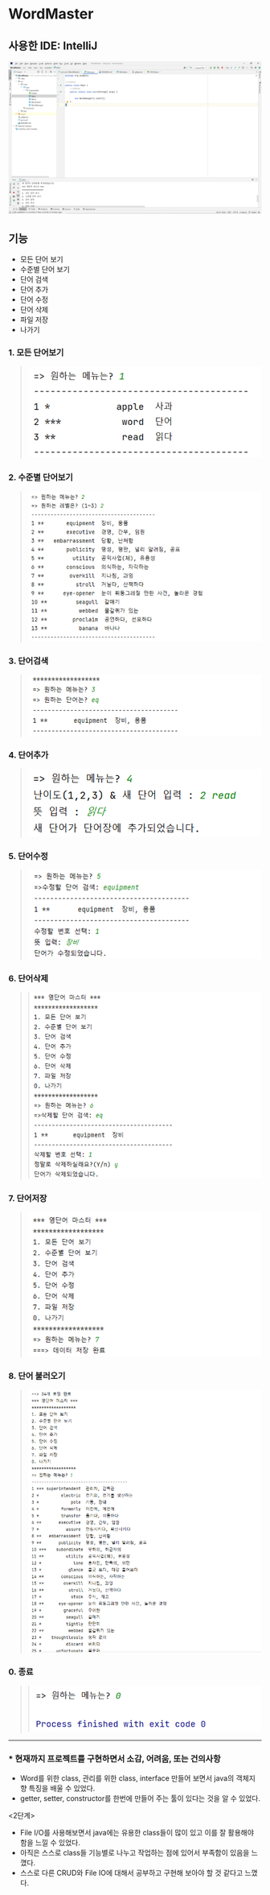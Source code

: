 # WordMaster

## 사용한 IDE: IntelliJ
![](screenshots/IDE.png)

## 기능


- 모든 단어 보기
- 수준별 단어 보기
- 단어 검색
- 단어 추가
- 단어 수정
- 단어 삭제
- 파일 저장
- 나가기



### 1. 모든 단어보기
>![](screenshots/전체보기.PNG)

### 2. 수준별 단어보기
><img src = "https://github.com/21900162/WordMaster/blob/master/screenshots/%EC%88%98%EC%A4%80%EB%B3%84%20%EB%8B%A8%EC%96%B4%EB%B3%B4%EA%B8%B0.PNG">

### 3. 단어검색
>![](screenshots/단어검색.PNG)

### 4. 단어추가
>![](screenshots/단어추가.PNG)

### 5. 단어수정
>![](screenshots/단어수정.PNG)

### 6. 단어삭제
>![](screenshots/단어삭제.PNG)

### 7. 단어저장
>![](screenshots/단어저장.PNG)

### 8. 단어 불러오기
><img src = "https://github.com/21900162/WordMaster/blob/master/screenshots/%ED%8C%8C%EC%9D%BC%20%EB%B6%88%EB%9F%AC%EC%98%A4%EA%B8%B0.PNG">

### 0. 종료
>![](screenshots/종료.PNG)

----------------
### * 현재까지 프로젝트를 구현하면서 소감, 어려움, 또는 건의사항

- Word를 위한 class, 관리를 위한 class, interface 만들어 보면서 java의 객체지향 특징을 배울 수 있었다. 
- getter, setter, constructor를 한번에 만들어 주는 툴이 있다는 것을 알 수 있었다.

<2단계>
- File I/O를 사용해보면서 java에는 유용한 class들이 많이 있고 이를 잘 활용해야 함을 느낄 수 있었다. 
- 아직은 스스로 class들 기능별로 나누고 작업하는 점에 있어서 부족함이 있음을 느꼈다. 
- 스스로 다른 CRUD와 File IO에 대해서 공부하고 구현해 보아야 할 것 같다고 느꼈다. 

